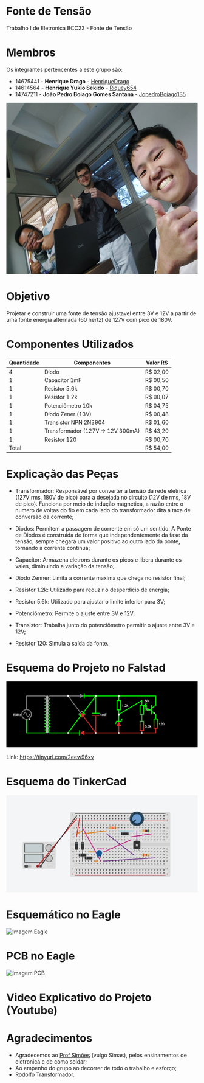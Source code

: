 # Fonte de Tensão
Trabalho I de Eletronica BCC23 - Fonte de Tensão

# Membros
Os integrantes pertencentes a este grupo são:
  - 14675441 - **Henrique Drago** - [HenriqueDrago](https://github.com/HenriqueDrago)
  - 14614564 - **Henrique Yukio Sekido** - [Riquey654](https://github.com/Riquey654)
  - 14747211 - **João Pedro Boiago Gomes Santana** - [JopedroBoiago135](https://github.com/JopedroBoiago135)

<img src="./Imagens/Imagem Grupo.png" width="600" height="450" /> 
  
# Objetivo
Projetar e construir uma fonte de tensão ajustavel entre 3V e 12V a partir de uma fonte energia alternada (60 hertz) de 127V com pico de 180V.


# Componentes Utilizados
| Quantidade | Componentes                        |   Valor R$   |
|------------|------------------------------------|--------------|
| 4          | Diodo                              |   R$ 02,00   |
| 1          | Capacitor 1mF                      |   R$ 00,50   |
| 1          | Resistor 5.6k                      |   R$ 00,70   |
| 1          | Resistor 1.2k                      |   R$ 00,07   |
| 1          | Potenciômetro  10k                 |   R$ 04,75   |
| 1          | Diodo Zener (13V)                  |   R$ 00,48   |
| 1          | Transistor NPN 2N3904              |   R$ 01,60   |
| 1          | Transformador (127V -> 12V 300mA)  |   R$ 43,20   |
| 1          | Resistor 120                       |   R$ 00,70   |
| Total      |                                    |   R$ 54,00   |


# Explicação das Peças

- Transformador: Responsável por converter a tensão da rede eletrica (127V rms, 180V de pico) para a desejada no circuito (12V de rms, 18V de pico). Funciona por meio de indução magnetica, a razão entre o numero de voltas do fio em cada lado do transformador dita a taxa de conversão da corrente;

- Diodos: Permitem a passagem de corrente em só um sentido. A Ponte de Diodos é construida de forma que independentemente da fase da tensão, sempre chegará um valor positivo ao outro lado da ponte, tornando a corrente continua;

- Capacitor: Armazena eletrons durante os picos e libera durante os vales, diminuindo a variação da tensão;

- Diodo Zenner: Limita a corrente maxima que chega no resistor final;

- Resistor 1.2k: Utilizado para reduzir o desperdicio de energia;

- Resistor 5.6k: Utilizado para ajustar o limite inferior para 3V;

- Potenciômetro: Permite o ajuste entre 3V e 12V;

- Transistor: Trabalha junto do potenciômetro permitir o ajuste entre 3V e 12V;

- Resistor 120: Simula a saída da fonte.


# Esquema do Projeto no Falstad

<img src="./Imagens/Imagem Falstad.png">

Link: https://tinyurl.com/2eew96xv

# Esquema do TinkerCad

<img src="./Imagens/Imagem TinkerCad.png">

# Esquemático no Eagle

![Imagem Eagle](https://github.com/JopedroBoiago135/Eletro_Tensao/assets/100847366/1efc06a3-81d0-4024-9b85-4396251df424)

# PCB no Eagle

![Imagem PCB](https://github.com/JopedroBoiago135/Eletro_Tensao/assets/100847366/db5a0145-fb34-4613-baa6-0c2a32e72688)

# Video Explicativo do Projeto (Youtube)


# Agradecimentos
- Agradecemos ao [Prof Simões](https://github.com/simoesusp) (vulgo Simas), pelos ensinamentos de eletronica e de como soldar;
- Ao empenho do grupo ao decorrer de todo o trabalho e esforço;
- Rodolfo Transformador.




